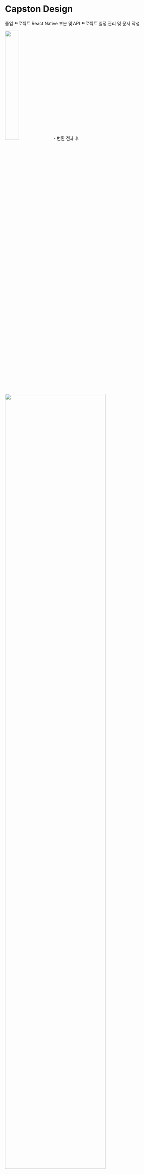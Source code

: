 # Capston Design

졸업 프로젝트 
React Native 부분 및 API 
프로젝트 일정 관리 및 문서 작성

<img width="30%" src="https://user-images.githubusercontent.com/72387948/226912522-50728df4-d3ce-4445-a0a9-bc87de857697.png"/>
- 변환 전과 후 
<img width="80%" src="https://user-images.githubusercontent.com/72387948/226912643-444caf4e-c639-420c-8469-23704d01f918.png"/>


# 개요

open cv를 통해 도형과 글자를 인식하고 파워포인트의 도형객채와 글자객체로 변환하여 파워포인트 작성에 도움을 주려고 한다.

- 개요도
<img width="70%" src="https://user-images.githubusercontent.com/72387948/226912268-2618708a-fdc8-44b2-9835-2c8751330d64.png"/>
<img width="70%" src="https://user-images.githubusercontent.com/72387948/226912322-a8b0fef7-c6ec-4654-91c3-a43c5e6fd6b8.png"/>
<img width="70%" src="https://user-images.githubusercontent.com/72387948/226912428-381a7b4f-9393-41c0-8bd7-d0f9704ac29b.png"/>

# 사용방법
all branch -> apk 파일 설치 (앱 동작, 이미지 보내기/받기만 가능)

all branch -> 변환 코드 및 시연 테스트자료 -> project.py에서 photo변수에 이미지 넣어 수행해 보아야 함 
